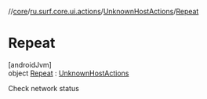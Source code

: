 //[core](../../../../index.md)/[ru.surf.core.ui.actions](../../index.md)/[UnknownHostActions](../index.md)/[Repeat](index.md)

# Repeat

[androidJvm]\
object [Repeat](index.md) : [UnknownHostActions](../index.md)

Check network status
